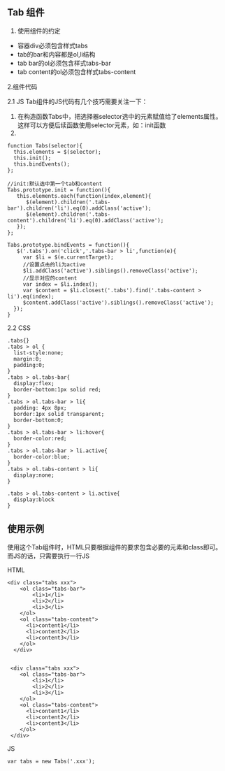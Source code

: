 ## Tab 组件
1. 使用组件的约定
- 容器div必须包含样式tabs
- tab的bar和内容都是ol,li结构
- tab bar的ol必须包含样式tabs-bar
- tab content的ol必须包含样式tabs-content


2.组件代码

2.1 JS
Tab组件的JS代码有几个技巧需要关注一下：
1. 在构造函数Tabs中，把选择器selector选中的元素赋值给了elements属性。这样可以方便后续函数使用selector元素，如：init函数
2. 


```
function Tabs(selector){
  this.elements = $(selector);
  this.init();
  this.bindEvents();
};

//init:默认选中第一个tab和content
Tabs.prototype.init = function(){
   this.elements.each(function(index,element){
      $(element).children('.tabs-bar').children('li').eq(0).addClass('active');
      $(element).children('.tabs-content').children('li').eq(0).addClass('active');
   });
};

Tabs.prototype.bindEvents = function(){
   $('.tabs').on('click','.tabs-bar > li',function(e){
     var $li = $(e.currentTarget);
     //设置点击的li为active
     $li.addClass('active').siblings().removeClass('active');
     //显示对应的content
     var index = $li.index();
     var $content = $li.closest('.tabs').find('.tabs-content > li').eq(index);
     $content.addClass('active').siblings().removeClass('active');
  }); 
}

```

2.2 CSS
```
.tabs{}
.tabs > ol {
  list-style:none;
  margin:0;
  padding:0;
}
.tabs > ol.tabs-bar{
  display:flex;
  border-bottom:1px solid red;
}
.tabs > ol.tabs-bar > li{
  padding: 4px 8px;
  border:1px solid transparent;
  border-bottom:0;
}
.tabs > ol.tabs-bar > li:hover{
  border-color:red;
}
.tabs > ol.tabs-bar > li.active{
  border-color:blue;
}
.tabs > ol.tabs-content > li{
  display:none;
}

.tabs > ol.tabs-content > li.active{
  display:block
}
```

## 使用示例
使用这个Tab组件时，HTML只要根据组件的要求包含必要的元素和class即可。而JS的话，只需要执行一行JS

HTML
```
<div class="tabs xxx"> 
    <ol class="tabs-bar">
        <li>1</li>
        <li>2</li>
        <li>3</li>
    </ol>
    <ol class="tabs-content">
      <li>content1</li>
      <li>content2</li>
      <li>content3</li>
    </ol>  
  </div>
  
  
 <div class="tabs xxx"> 
    <ol class="tabs-bar">
        <li>1</li>
        <li>2</li>
        <li>3</li>
    </ol>
    <ol class="tabs-content">
      <li>content1</li>
      <li>content2</li>
      <li>content3</li>
    </ol>  
 </div>
```

JS
```
var tabs = new Tabs('.xxx');
```
